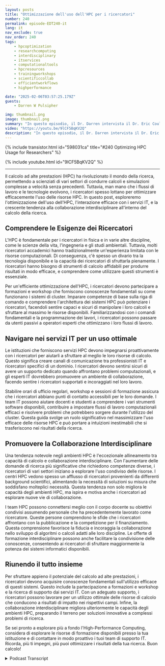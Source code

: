 ```yaml
---
layout: posts
title: "Ottimizzazione dell'uso dell'HPC per i ricercatori"
number: 240
permalink: episode-EDT240-it
lang: it
nav_exclude: true
nav_order: 240
tags:
    - hpcoptimization
    - researchcomputing
    - interdisciplinary
    - itservices
    - computationaltools
    - hpcresources
    - trainingworkshops
    - scientificcollab
    - efficientworkflows
    - highperformance

date: "2025-02-06T03:57:25.179Z"
guests:
    - Darren W Pulsipher

img: thumbnail.png
image: thumbnail.png
summary: "In questo episodio, il Dr. Darren intervista il Dr. Eric Coulter, che condivide il suo percorso da ricercatore in fisica della materia condensata a un ruolo nell'amministrazione di calcolo ad alte prestazioni (HPC). Discute dell'importanza fondamentale di comprendere le esigenze dei ricercatori e di come il suo background aiuti a colmare il divario tra IT e ricerca. Eric spiega il processo di inserimento per i nuovi ricercatori, i servizi di consulenza offerti per aiutarli a utilizzare efficacemente le risorse HPC, e le sfide affrontate nell'ottenere che i ricercatori condividano il loro lavoro. Mette inoltre in evidenza la struttura organizzativa del loro team e l'adattabilità necessaria per supportare un'ampia gamma di settori di ricerca."
video: "https://youtu.be/9lCF5BqKV2Q"
description: "In questo episodio, il Dr. Darren intervista il Dr. Eric Coulter, che condivide il suo percorso da ricercatore in fisica della materia condensata a un ruolo nell'amministrazione di calcolo ad alte prestazioni (HPC). Discute dell'importanza fondamentale di comprendere le esigenze dei ricercatori e di come il suo background aiuti a colmare il divario tra IT e ricerca. Eric spiega il processo di inserimento per i nuovi ricercatori, i servizi di consulenza offerti per aiutarli a utilizzare efficacemente le risorse HPC, e le sfide affrontate nell'ottenere che i ricercatori condividano il loro lavoro. Mette inoltre in evidenza la struttura organizzativa del loro team e l'adattabilità necessaria per supportare un'ampia gamma di settori di ricerca."
---
```


<div>
{% include transistor.html id="598031ca" title="#240 Optimizing HPC Usage for Researchers" %}

{% include youtube.html id="9lCF5BqKV2Q" %}
</div>

---

Il calcolo ad alte prestazioni (HPC) ha rivoluzionato il mondo della ricerca, permettendo a scienziati di vari settori di condurre calcoli e simulazioni complesse a velocità senza precedenti. Tuttavia, man mano che i flussi di lavoro e le tecnologie evolvono, i ricercatori spesso lottano per ottimizzare efficacemente l'uso delle risorse HPC. In questo post, esploreremo l'ottimizzazione dell'uso dell'HPC, l'interazione efficace con i servizi IT, e la crescente tendenza alla collaborazione interdisciplinare all'interno del calcolo della ricerca.

## Comprendere le Esigenze dei Ricercatori

L'HPC è fondamentale per i ricercatori in fisica e in varie altre discipline, come le scienze della vita, l'ingegneria e gli studi ambientali. Tuttavia, molti ricercatori accademici hanno tradizionalmente un'esperienza limitata con le risorse computazionali. Di conseguenza, c'è spesso un divario tra la tecnologia disponibile e la capacità dei ricercatori di sfruttarla pienamente. I ricercatori hanno bisogno di strumenti di calcolo affidabili per produrre risultati in modo efficace, e comprendere come utilizzare questi strumenti è essenziale.

Per un'efficiente ottimizzazione dell'HPC, i ricercatori devono partecipare a formazioni e workshop che forniscono conoscenze fondamentali su come funzionano i sistemi di cluster. Imparare competenze di base sulla riga di comando e comprendere l'architettura dei sistemi HPC può potenziare i ricercatori, facendoli sentire capaci e sicuri di manipolare i loro calcoli e sfruttare al massimo le risorse disponibili. Familiarizzandosi con i comandi fondamentali e la programmazione dei lavori, i ricercatori possono passare da utenti passivi a operatori esperti che ottimizzano i loro flussi di lavoro.

## Navigare nei servizi IT per un uso ottimale

Le istituzioni che forniscono servizi HPC devono impegnarsi proattivamente con i ricercatori per aiutarli a sfruttare al meglio le loro risorse di calcolo. Questo significa creare canali di comunicazione tra professionisti IT e ricercatori specifici di un dominio. I ricercatori devono sentirsi sicuri di avere un supporto dedicato quando affrontano problemi computazionali, e gli esperti IT dovrebbero promuovere un ambiente di collaborazione, facendo sentire i ricercatori supportati e incoraggiati nel loro lavoro.

Stabilire orari di ufficio regolari, workshop e sessioni di formazione assicura che i ricercatori abbiano punti di contatto accessibili per le loro domande. I team IT possono aiutare docenti e studenti a comprendere i vari strumenti software disponibili, contribuire a impostare flussi di lavoro computazionali efficaci e risolvere problemi che potrebbero sorgere durante l'utilizzo del cluster. Questa guida svolge un ruolo significativo nel massimizzare l'uso efficace delle risorse HPC e può portare a intuizioni inestimabili che si trasferiscono nei risultati della ricerca.

## Promuovere la Collaborazione Interdisciplinare

Una tendenza notevole negli ambienti HPC è l'eccezionale allineamento tra capacità di calcolo e collaborazione interdisciplinare. Con l'aumentare delle domande di ricerca più significative che richiedono competenze diverse, i ricercatori di vari settori iniziano a esplorare l'uso condiviso delle risorse. I centri HPC vedono spesso un afflusso di ricercatori provenienti da differenti background scientifici, alimentando la necessità di soluzioni su misura che soddisfano molteplici necessità. Questa tendenza non solo migliora le capacità degli ambienti HPC, ma ispira e motiva anche i ricercatori ad esplorare nuove vie di collaborazione.

I team HPC possono connettersi meglio con il corpo docente su obiettivi condivisi assumendo personale che ha precedentemente lavorato come ricercatore. Queste persone comprendono le sfide che i ricercatori affrontano con la pubblicazione e la competizione per il finanziamento. Questa comprensione favorisce la fiducia e incoraggia la collaborazione nello sviluppo di algoritmi o calcoli adatti alle loro discipline. Le offerte di formazione interdisciplinare possono anche facilitare la condivisione delle conoscenze, consentendo ai ricercatori di sfruttare maggiormente la potenza dei sistemi informatici disponibili.

## Riunendo il tutto insieme

Per sfruttare appieno il potenziale del calcolo ad alte prestazioni, i ricercatori devono acquisire conoscenze fondamentali sull'utilizzo efficace di questi sistemi. Questo include la partecipazione a formazioni e workshop e la ricerca di supporto dai servizi IT. Con un adeguato supporto, i ricercatori possono lavorare per un utilizzo ottimale delle risorse di calcolo che conducono a risultati di impatto nei rispettivi campi. Infine, la collaborazione interdisciplinare migliora ulteriormente le capacità degli ambienti HPC, preparando il terreno per soluzioni innovative a complessi problemi di ricerca.

Se sei pronto a esplorare più a fondo l'High-Performance Computing, considera di esplorare le risorse di formazione disponibili presso la tua istituzione e di contattare in modo proattivo i tuoi team di supporto IT. Ricorda, più ti impegni, più puoi ottimizzare i risultati della tua ricerca. Buon calcolo!



<details>
<summary> Podcast Transcript </summary>

<p></p>

</details>
